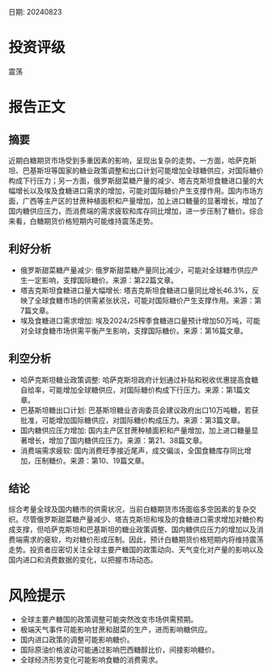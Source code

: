 
日期: 20240823

# 投资评级

震荡

# 报告正文

## 摘要

近期白糖期货市场受到多重因素的影响，呈现出复杂的走势。一方面，哈萨克斯坦、巴基斯坦等国家的糖业政策调整和出口计划可能增加全球糖供应，对国际糖价构成下行压力；另一方面，俄罗斯甜菜糖产量的减少、塔吉克斯坦食糖进口量的大幅增长以及埃及食糖进口需求的增加，可能对国际糖价产生支撑作用。国内市场方面，广西等主产区的甘蔗种植面积和产量增加，加上进口糖量的显著增长，增加了国内糖供应压力，而消费端的需求疲软和库存同比增加，进一步压制了糖价。综合来看，白糖期货价格短期内可能维持震荡走势。

## 利好分析

* 俄罗斯甜菜糖产量减少: 俄罗斯甜菜糖产量同比减少，可能对全球糖市供应产生一定影响，支撑国际糖价。来源：第22篇文章。
* 塔吉克斯坦食糖进口量大幅增长: 塔吉克斯坦食糖进口量同比增长46.3%，反映了全球食糖市场的供需紧张状况，可能对国际糖价产生支撑作用。来源：第7篇文章。
* 埃及食糖进口需求增加: 埃及2024/25榨季食糖进口量预计增加50万吨，可能对全球食糖市场供需平衡产生影响，支撑国际糖价。来源：第16篇文章。

## 利空分析

* 哈萨克斯坦糖业政策调整: 哈萨克斯坦政府计划通过补贴和税收优惠提高食糖自给率，可能增加全球糖供应，对国际糖价构成下行压力。来源：第1篇文章。
* 巴基斯坦糖出口计划: 巴基斯坦糖业咨询委员会建议政府出口10万吨糖，若获批准，可能增加国际糖供应，对国际糖价构成压力。来源：第3篇文章。
* 国内糖供应压力增加: 国内主产区甘蔗种植面积和产量增加，加上进口糖量显著增长，增加了国内糖供应压力。来源：第21、38篇文章。
* 消费端需求疲软: 国内消费旺季接近尾声，成交偏淡，全国食糖库存同比增加，压制糖价。来源：第10、19篇文章。

## 结论

综合考量全球及国内糖市的供需状况，当前白糖期货市场面临多空因素的复杂交织。尽管俄罗斯甜菜糖产量减少、塔吉克斯坦和埃及的食糖进口需求增加对糖价构成支撑，但哈萨克斯坦和巴基斯坦的糖业政策调整、国内糖供应压力的增加以及消费端需求的疲软，均对糖价形成压制。因此，预计白糖期货价格短期内将维持震荡走势。投资者应密切关注全球主要产糖国的政策动向、天气变化对产量的影响以及国内进口和消费数据的变化，以把握市场动态。

# 风险提示

* 全球主要产糖国的政策调整可能突然改变市场供需预期。
* 极端天气事件可能影响甘蔗和甜菜的生产，进而影响糖供应。
* 国内进口政策的调整可能影响糖价。
* 国际原油价格波动可能通过影响巴西糖醇比价，间接影响糖价。
* 全球经济形势变化可能影响食糖的消费需求。
